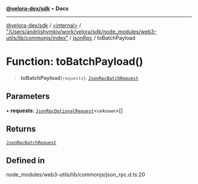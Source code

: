 [**@velora-dex/sdk**](../../../../../../README.md) • **Docs**

***

[@velora-dex/sdk](../../../../../../globals.md) / [\<internal\>](../../../../../README.md) / ["/Users/andriishymkiv/work/velora/sdk/node\_modules/web3-utils/lib/commonjs/index"](../../../README.md) / [jsonRpc](../README.md) / toBatchPayload

# Function: toBatchPayload()

> **toBatchPayload**(`requests`): [`JsonRpcBatchRequest`](../../../../../type-aliases/JsonRpcBatchRequest.md)

## Parameters

• **requests**: [`JsonRpcOptionalRequest`](../../../../../interfaces/JsonRpcOptionalRequest.md)\<`unknown`\>[]

## Returns

[`JsonRpcBatchRequest`](../../../../../type-aliases/JsonRpcBatchRequest.md)

## Defined in

node\_modules/web3-utils/lib/commonjs/json\_rpc.d.ts:20
